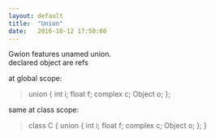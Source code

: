 ```yaml
---
layout: default
title:  "Union"
date:   2016-10-12 17:50:00
---
```


Gwion features unamed union.  
declared object are refs

at global scope:
> union 
> {
> 	int     i;
> 	float   f;
> 	complex c;
> 	Object  o;
> };


same at class scope:
> class C
>	{
>		union 
> 	{
> 		int     i;
> 		float   f;
> 		complex c;
> 		Object  o;
> 	};
>	}
